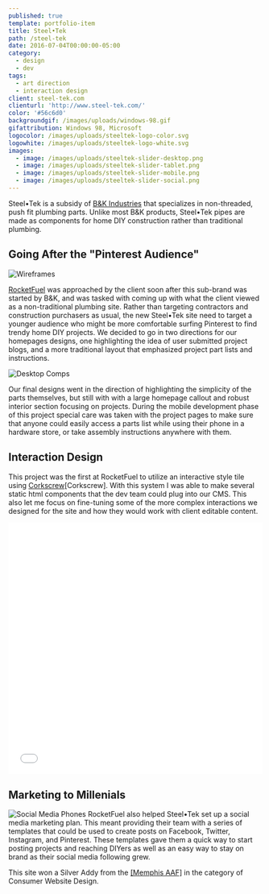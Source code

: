 ```yaml
---
published: true
template: portfolio-item
title: Steel•Tek
path: /steel-tek
date: 2016-07-04T00:00:00-05:00
category:
  - design
  - dev
tags:
  - art direction
  - interaction design
client: steel-tek.com
clienturl: 'http://www.steel-tek.com/'
color: '#56c6d0'
backgroundgif: /images/uploads/windows-98.gif
gifattribution: Windows 98, Microsoft
logocolor: /images/uploads/steeltek-logo-color.svg
logowhite: /images/uploads/steeltek-logo-white.svg
images:
  - image: /images/uploads/steeltek-slider-desktop.png
  - image: /images/uploads/steeltek-slider-tablet.png
  - image: /images/uploads/steeltek-slider-mobile.png
  - image: /images/uploads/steeltek-slider-social.png
---
```


Steel•Tek is a subsidy of <a href="http://www.bkproducts.com/" target="_blank">B&K Industries</a> that specializes in non-threaded, push fit plumbing parts. Unlike most B&K products, Steel•Tek pipes are made as components for home DIY construction rather than traditional plumbing.

## Going After the "Pinterest Audience"

<img src="/images/uploads/steel-tek-wireframes-homepage.jpg" alt="Wireframes" class="right" />

<a href="http://www.gorocketfuel.com/work/steeltek/" target="_blank">RocketFuel</a> was approached by the client soon after this sub-brand was started by B&K, and was tasked with coming up with what the client viewed as a non-traditional plumbing site. Rather than targeting contractors and construction purchasers as usual, the new Steel•Tek site need to target a younger audience who might be more comfortable surfing Pinterest to find trendy home DIY projects. We decided to go in two directions for our homepages designs, one highlighting the idea of user submitted project blogs, and a more traditional layout that emphasized project part lists and instructions.

<img src="/images/uploads/steel-tek-desktop-comps.png" alt="Desktop Comps" class="full" />

Our final designs went in the direction of highlighting the simplicity of the parts themselves, but still with with a large homepage callout and robust interior section focusing on projects. During the mobile development phase of this project special care was taken with the project pages to make sure that anyone could easily access a parts list while using their phone in a hardware store, or take assembly instructions anywhere with them.

## Interaction Design

This project was the first at RocketFuel to utilize an interactive style tile using <a href="http://acme.ftsdev.com/styleguide/templates" target="_blank">Corkscrew</a>[Corkscrew]. With this system I was able to make several static html components that the dev team could plug into our CMS. This also let me focus on fine-tuning some of the more complex interactions we designed for the site and how they would work with client editable content.

<iframe height='500' scrolling='no' title='Steel•Tek Hover Hex' src='//codepen.io/ryanfiller89/embed/qrpXBO/?height=463&theme-id=0&default-tab=result&embed-version=2' frameborder='no' allowtransparency='true' allowfullscreen='true' style='width: 100%;'>See the Pen <a href='https://codepen.io/ryanfiller89/pen/qrpXBO/'>Steel•Tek Hover Hex</a> by Ryan Filler (<a href='https://codepen.io/ryanfiller89'>@ryanfiller89</a>) on <a href='https://codepen.io'>CodePen</a>.
</iframe>

## Marketing to Millenials

<img src="/images/uploads/steel-tek-facebook-phones.png" alt="Social Media Phones" class="left" />
RocketFuel also helped Steel•Tek set up a social media marketing plan. This meant providing their team with a series of templates that could be used to create posts on Facebook, Twitter, Instagram, and Pinterest. These templates gave them a quick way to start posting projects and reaching DIYers as well as an easy way to stay on brand as their social media following grew.

This site won a Silver Addy from the <a href="http://youcoulduseawin.com/" target="_blank">[Memphis AAF]</a> in the category of Consumer Website Design.
